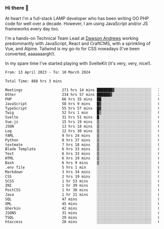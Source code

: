 ### Hi there 👋

<!--
**JamesNock/JamesNock** is a ✨ _special_ ✨ repository because its `README.md` (this file) appears on your GitHub profile.

Here are some ideas to get you started:

- 🔭 I’m currently working on ...
- 🌱 I’m currently learning ...
- 👯 I’m looking to collaborate on ...
- 🤔 I’m looking for help with ...
- 💬 Ask me about ...
- 📫 How to reach me: ...
- 😄 Pronouns: ...
- ⚡ Fun fact: ...
-->
At heart I'm a full-stack LAMP developer who has been writing OO PHP code for well over a decade. However, I am using JavaScript and/or JS frameworks every day too.

I'm a hands-on Technical Team Lead at [Dawson Andrews](https://www.dawsonandrews.com/) working predominantly with JavaScript, React and CraftCMS, with a sprinkling of Vue, and Alpine. Tailwind is my go-to for CSS nowadays (I've been converted, aaaaaaargh!).

In my spare time I've started playing with SvelteKit (it's very, very, nice!).

<!--START_SECTION:waka-->

```txt
From: 13 April 2023 - To: 10 March 2024

Total Time: 888 hrs 3 mins

Meetings                  271 hrs 14 mins ███████▓░░░░░░░░░░░░░░░░░   30.55 %
Other                     234 hrs 57 mins ██████▓░░░░░░░░░░░░░░░░░░   26.47 %
PHP                       66 hrs 35 mins  ██░░░░░░░░░░░░░░░░░░░░░░░   07.50 %
JavaScript                58 hrs 9 mins   █▓░░░░░░░░░░░░░░░░░░░░░░░   06.55 %
TypeScript                55 hrs 57 mins  █▓░░░░░░░░░░░░░░░░░░░░░░░   06.30 %
Twig                      52 hrs 1 min    █▒░░░░░░░░░░░░░░░░░░░░░░░   05.86 %
Svelte                    31 hrs 51 mins  █░░░░░░░░░░░░░░░░░░░░░░░░   03.59 %
Vue.js                    15 hrs 19 mins  ▒░░░░░░░░░░░░░░░░░░░░░░░░   01.73 %
JSON                      13 hrs 18 mins  ▒░░░░░░░░░░░░░░░░░░░░░░░░   01.50 %
Log                       12 hrs 30 mins  ▒░░░░░░░░░░░░░░░░░░░░░░░░   01.41 %
YAML                      9 hrs 24 mins   ▒░░░░░░░░░░░░░░░░░░░░░░░░   01.06 %
Python                    8 hrs 37 mins   ▒░░░░░░░░░░░░░░░░░░░░░░░░   00.97 %
textmate                  7 hrs 18 mins   ▒░░░░░░░░░░░░░░░░░░░░░░░░   00.82 %
Blade Template            6 hrs 33 mins   ▒░░░░░░░░░░░░░░░░░░░░░░░░   00.74 %
Text                      6 hrs 33 mins   ▒░░░░░░░░░░░░░░░░░░░░░░░░   00.74 %
HTML                      6 hrs 19 mins   ▒░░░░░░░░░░░░░░░░░░░░░░░░   00.71 %
Bash                      6 hrs 9 mins    ▒░░░░░░░░░░░░░░░░░░░░░░░░   00.69 %
.env file                 5 hrs 1 min     ░░░░░░░░░░░░░░░░░░░░░░░░░   00.57 %
Markdown                  3 hrs 34 mins   ░░░░░░░░░░░░░░░░░░░░░░░░░   00.40 %
CSS                       2 hrs 19 mins   ░░░░░░░░░░░░░░░░░░░░░░░░░   00.26 %
SCSS                      1 hr 53 mins    ░░░░░░░░░░░░░░░░░░░░░░░░░   00.21 %
INI                       1 hr 39 mins    ░░░░░░░░░░░░░░░░░░░░░░░░░   00.19 %
PostCSS                   1 hr 30 mins    ░░░░░░░░░░░░░░░░░░░░░░░░░   00.17 %
Java                      1 hr 21 mins    ░░░░░░░░░░░░░░░░░░░░░░░░░   00.15 %
SQL                       47 mins         ░░░░░░░░░░░░░░░░░░░░░░░░░   00.09 %
XML                       45 mins         ░░░░░░░░░░░░░░░░░░░░░░░░░   00.08 %
Gherkin                   42 mins         ░░░░░░░░░░░░░░░░░░░░░░░░░   00.08 %
JSON5                     31 mins         ░░░░░░░░░░░░░░░░░░░░░░░░░   00.06 %
TSQL                      29 mins         ░░░░░░░░░░░░░░░░░░░░░░░░░   00.06 %
htaccess                  28 mins         ░░░░░░░░░░░░░░░░░░░░░░░░░   00.05 %
```

<!--END_SECTION:waka-->

